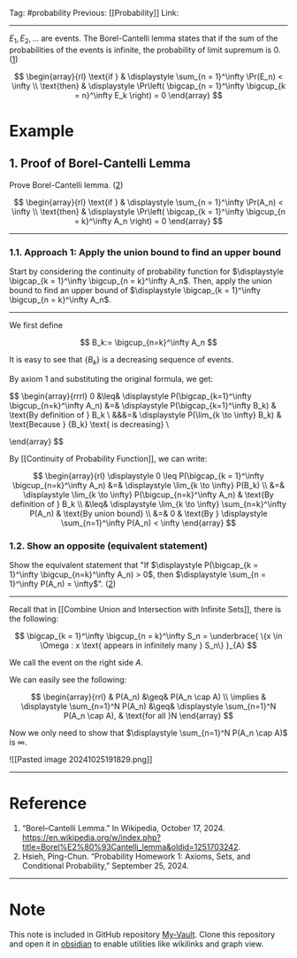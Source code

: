 Tag: #probability 
Previous: [[Probability]]
Link: 

---

$E_1, E_2, \dots$ are events. The Borel-Cantelli lemma states that if the sum of the probabilities of the events is infinite, the probability of limit supremum is 0. (<u>1</u>)

$$
\begin{array}{rl}
	\text{if } & \displaystyle
	\sum_{n = 1}^\infty \Pr(E_n) < \infty \\
	\text{then} & \displaystyle \Pr\left(
		\bigcap_{n = 1}^\infty
		\bigcup_{k = n}^\infty
		E_k
	\right) = 0
\end{array}
$$

# Example

## 1. Proof of Borel-Cantelli Lemma

Prove Borel-Cantelli lemma. (<u>2</u>)

$$
\begin{array}{rl}
	\text{if } & \displaystyle
	\sum_{n = 1}^\infty \Pr(A_n) < \infty \\
	\text{then} & \displaystyle \Pr\left(
		\bigcap_{k = 1}^\infty
		\bigcup_{n = k}^\infty
		A_n
	\right) = 0
\end{array}
$$

---

### 1.1. Approach 1: Apply the union bound to find an upper bound

Start by considering the continuity of probability function for $\displaystyle \bigcap_{k = 1}^\infty \bigcup_{n = k}^\infty A_n$. Then, apply the union bound to find an upper bound of $\displaystyle \bigcap_{k = 1}^\infty \bigcup_{n = k}^\infty A_n$.

---

We first define

$$
B_k:= \bigcup_{n=k}^\infty A_n
$$

It is easy to see that $\{B_k\}$ is a decreasing sequence of events.

By axiom 1 and substituting the original formula, we get:

$$
\begin{array}{rrrl}
	0 &\leq& \displaystyle P(\bigcap_{k=1}^\infty \bigcup_{n=k}^\infty A_n) &=& \displaystyle P(\bigcap_{k=1}^\infty B_k) & \text{By definition of } B_k \\
	&&&=& \displaystyle
	P(\lim_{k \to \infty} B_k) & \text{Because } \{B_k\} \text{ is decreasing} \\
	
\end{array}
$$

By [[Continuity of Probability Function]], we can write:

$$
\begin{array}{rl}
	\displaystyle 0 \leq P(\bigcap_{k = 1}^\infty \bigcup_{n=k}^\infty A_n) &=& \displaystyle
	\lim_{k \to \infty} P(B_k) \\
	&=& \displaystyle
	\lim_{k \to \infty} P(\bigcup_{n=k}^\infty A_n) & \text{By definition of } B_k \\
	&\leq& \displaystyle
	\lim_{k \to \infty} \sum_{n=k}^\infty P(A_n) & \text{By union bound} \\
	&=& 0 & \text{By } \displaystyle \sum_{n=1}^\infty P(A_n) < \infty
\end{array}
$$

### 1.2. Show an opposite (equivalent statement)

Show the equivalent statement that "If $\displaystyle P(\bigcap_{k = 1}^\infty \bigcup_{n=k}^\infty A_n) > 0$, then $\displaystyle \sum_{n = 1}^\infty P(A_n) = \infty$". (<u>2</u>)

---

Recall that in [[Combine Union and Intersection with Infinite Sets]], there is the following:

$$
\bigcap_{k = 1}^\infty \bigcup_{n = k}^\infty S_n = \underbrace{
	\{x \in \Omega : x \text{ appears in infinitely many } S_n\}
}_{A}
$$

We call the event on the right side $A$.

We can easily see the following:

$$
\begin{array}{rrl}
	& P(A_n) &\geq& P(A_n \cap A) \\
	\implies & \displaystyle
	\sum_{n=1}^N P(A_n) &\geq& 
	\displaystyle
	\sum_{n=1}^N P(A_n \cap A), & \text{for all }N
\end{array}
$$

Now we only need to show that $\displaystyle \sum_{n=1}^N P(A_n \cap A)$ is $\infty$.

![[Pasted image 20241025191829.png]]

---

# Reference

1. “Borel–Cantelli Lemma.” In Wikipedia, October 17, 2024. https://en.wikipedia.org/w/index.php?title=Borel%E2%80%93Cantelli_lemma&oldid=1251703242.
2. Hsieh, Ping-Chun. “Probability Homework 1: Axioms, Sets, and Conditional Probability,” September 25, 2024.

---

# Note

This note is included in GitHub repository [My-Vault](https://github.com/LittleD3092/My-Vault.git). Clone this repository and open it in [obsidian](https://obsidian.md/) to enable utilities like wikilinks and graph view.